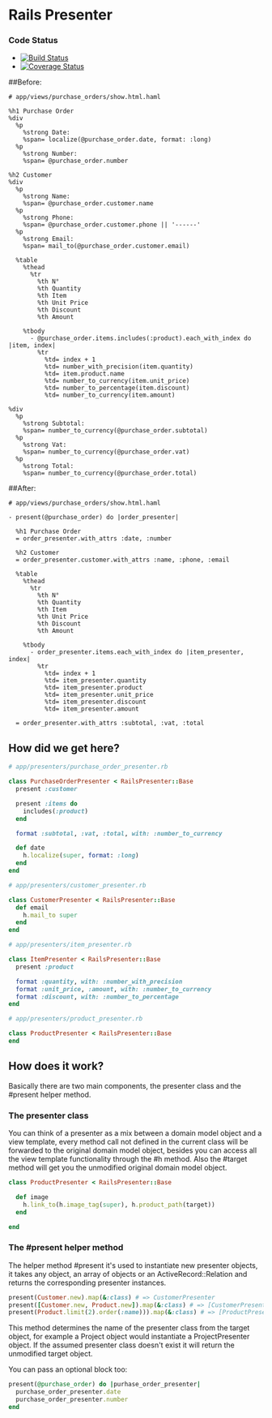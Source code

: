 # Rails Presenter

### Code Status
* [![Build Status](https://travis-ci.org/dfmonaco/rails_presenter.png?branch=master)](https://travis-ci.org/dfmonaco/rails_presenter)
* [![Coverage Status](https://coveralls.io/repos/dfmonaco/rails_presenter/badge.png?branch=master)](https://coveralls.io/r/dfmonaco/rails_presenter)

##Before:

```haml
# app/views/purchase_orders/show.html.haml

%h1 Purchase Order
%div
  %p
    %strong Date:
    %span= localize(@purchase_order.date, format: :long)
  %p
    %strong Number:
    %span= @purchase_order.number

%h2 Customer
%div
  %p
    %strong Name:
    %span= @purchase_order.customer.name
  %p
    %strong Phone:
    %span= @purchase_order.customer.phone || '------'
  %p
    %strong Email:
    %span= mail_to(@purchase_order.customer.email)

  %table
    %thead
      %tr
        %th N°
        %th Quantity
        %th Item
        %th Unit Price
        %th Discount
        %th Amount

    %tbody
      - @purchase_order.items.includes(:product).each_with_index do |item, index|
        %tr
          %td= index + 1
          %td= number_with_precision(item.quantity)
          %td= item.product.name
          %td= number_to_currency(item.unit_price)
          %td= number_to_percentage(item.discount)
          %td= number_to_currency(item.amount)

%div
  %p
    %strong Subtotal:
    %span= number_to_currency(@purchase_order.subtotal)
  %p
    %strong Vat:
    %span= number_to_currency(@purchase_order.vat)
  %p
    %strong Total:
    %span= number_to_currency(@purchase_order.total)

```

##After:

```haml
# app/views/purchase_orders/show.html.haml

- present(@purchase_order) do |order_presenter|

  %h1 Purchase Order
  = order_presenter.with_attrs :date, :number

  %h2 Customer
  = order_presenter.customer.with_attrs :name, :phone, :email

  %table
    %thead
      %tr
        %th N°
        %th Quantity
        %th Item
        %th Unit Price
        %th Discount
        %th Amount

    %tbody
      - order_presenter.items.each_with_index do |item_presenter, index|
        %tr
          %td= index + 1
          %td= item_presenter.quantity
          %td= item_presenter.product
          %td= item_presenter.unit_price
          %td= item_presenter.discount
          %td= item_presenter.amount

  = order_presenter.with_attrs :subtotal, :vat, :total
```

## How did we get here?

```ruby
# app/presenters/purchase_order_presenter.rb

class PurchaseOrderPresenter < RailsPresenter::Base
  present :customer

  present :items do
    includes(:product)
  end

  format :subtotal, :vat, :total, with: :number_to_currency

  def date
    h.localize(super, format: :long)
  end
end
```

```ruby
# app/presenters/customer_presenter.rb

class CustomerPresenter < RailsPresenter::Base
  def email
    h.mail_to super
  end
end
```

```ruby
# app/presenters/item_presenter.rb

class ItemPresenter < RailsPresenter::Base
  present :product

  format :quantity, with: :number_with_precision
  format :unit_price, :amount, with: :number_to_currency
  format :discount, with: :number_to_percentage
end
```

```ruby
# app/presenters/product_presenter.rb

class ProductPresenter < RailsPresenter::Base
end
```

## How does it work?
Basically there are two main components, the presenter class and the #present helper method.

### The presenter class
You can think of a presenter as a mix between a domain model object and a view template, every method call not defined in the current class will be forwarded to the original domain model object, besides you can access all the view template functionality through the #h method. Also the #target method will get you the unmodified original domain model object.

```ruby
class ProductPresenter < RailsPresenter::Base

  def image
    h.link_to(h.image_tag(super), h.product_path(target))
  end

end
```

### The #present helper method
The helper method #present it's used to instantiate new presenter objects, it takes any object, an array of objects or an ActiveRecord::Relation and returns the corresponding presenter instances.

```ruby
present(Customer.new).map(&:class) # => CustomerPresenter
present([Customer.new, Product.new]).map(&:class) # => [CustomerPresenter, ProductPresenter]
present(Product.limit(2).order(:name))).map(&:class) # => [ProductPresenter, ProductPresenter]
```
This method determines the name of the presenter class from the target object, for example a Project object would instantiate a ProjectPresenter object. If the assumed presenter class doesn't exist it will return the unmodified target object.

You can pass an optional block too:

```ruby
present(@purchase_order) do |purhase_order_presenter|
  purchase_order_presenter.date
  purchase_order_presenter.number
end
```
